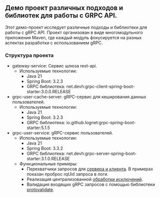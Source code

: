 ## Демо проект различных подходов и библиотек для работы с GRPC API.

Этот демо-проект исследует различные подходы и библиотеки для работы с gRPC API. Проект организован в виде многомодульного приложения Maven, где каждый модуль фокусируется на разных аспектах разработки с использованием gRPC.

### Структура проекта
* gateway-service: Cервис шлюза rest-api.
  * Используемые технологии:
    * Java 21
    * Spring Boot: 3.2.3
    * GRPC библиотека: net.devh:grpc-client-spring-boot-starter:3.0.0.RELEASE
* grpc-user-cache-server: gRPC-сервис для кеширования данных пользователей.
  * Используемые технологии:
    * Java 21
    * Spring Boot: 3.2.3
    * GRPC библиотека: io.github.lognet:grpc-spring-boot-starter:5.1.5
* grpc-user-service: gRPC-сервис пользователей.
  * Используемые технологии:
    * Java 21
    * Spring Boot: 3.3.2
    * GRPC библиотека: net.devh:grpc-server-spring-boot-starter:3.1.0.RELEASE
  * Функциональные примеры:
    * Перехватчики запросов для [сервера и клиента](grpc-user-service/src/main/java/com/akhazov/grpc/userservice/config/interceptor). В примерах показан проброс rqUid запроса в логи.
    * Реализация централизованной [обработки исключений](grpc-user-service/src/main/java/com/akhazov/grpc/userservice/error).
    * Валидация входящих gRPC запросов с помощью библиотеки [protovalidate](grpc-user-service/src/main/java/com/akhazov/grpc/userservice/service/validation/GrpcRequestValidationService.java).